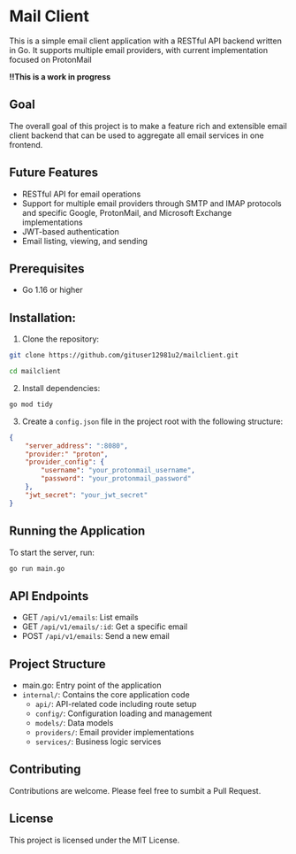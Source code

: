 # Mail Client 

This is a simple email client application with a RESTful API backend written in Go. 
It supports multiple email providers, with current implementation focused on ProtonMail

**!!This is a work in progress**

## Goal

The overall goal of this project is to make a feature rich and extensible email client backend that can be used to aggregate all email services in one frontend. 

## Future Features

* RESTful API for email operations
* Support for multiple email providers through SMTP and IMAP protocols and specific Google, ProtonMail, and Microsoft Exchange implementations
* JWT-based authentication
* Email listing, viewing, and sending

## Prerequisites

* Go 1.16 or higher

## Installation:

1. Clone the repository:

```bash
git clone https://github.com/gituser12981u2/mailclient.git
```

```bash
cd mailclient
```

2. Install dependencies:

```bash
go mod tidy
```

3. Create a `config.json` file in the project root with the following structure:

```json
{
    "server_address": ":8080",
    "provider:" "proton",
    "provider_config": {
        "username": "your_protonmail_username",
        "password": "your_protonmail_password"
    },
    "jwt_secret": "your_jwt_secret"
}
```

## Running the Application 

To start the server, run:

```bash
go run main.go
```

## API Endpoints

* GET `/api/v1/emails`: List emails
* GET `/api/v1/emails/:id`: Get a specific email 
* POST `/api/v1/emails`: Send a new email 

## Project Structure

* main.go: Entry point of the application 
* `internal/`: Contains the core application code
    * `api/`: API-related code including route setup
    * `config/`: Configuration loading and management
    * `models/`: Data models
    * `providers/`: Email provider implementations
    * `services/`: Business logic services

## Contributing

Contributions are welcome. Please feel free to sumbit a Pull Request. 

## License

This project is licensed under the MIT License.
